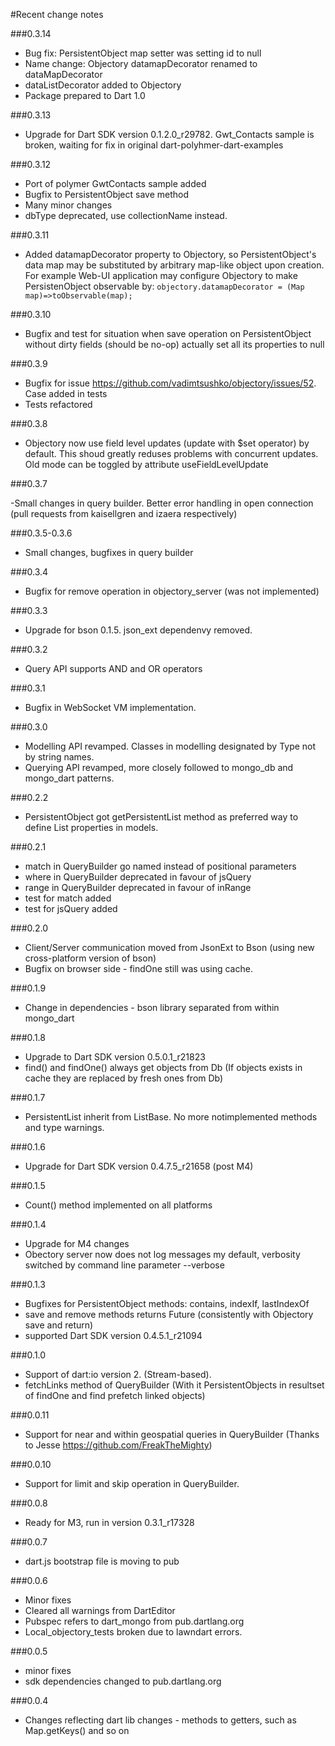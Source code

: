 #Recent change notes

###0.3.14

- Bug fix: PersistentObject map setter was setting id to null
- Name change: Objectory datamapDecorator renamed to dataMapDecorator
- dataListDecorator added to Objectory 
- Package prepared to Dart 1.0

###0.3.13

- Upgrade for Dart SDK version 0.1.2.0_r29782. Gwt_Contacts sample is broken, waiting for fix in original 
dart-polyhmer-dart-examples
 
###0.3.12

- Port of polymer GwtContacts sample added 
- Bugfix to PersistentObject save method
- Many minor changes
- dbType deprecated, use collectionName instead.

###0.3.11

- Added datamapDecorator property to Objectory, so PersistentObject's data map may be substituted by arbitrary
map-like object upon creation. For example Web-UI application may configure Objectory to make PersistenObject observable by:
`objectory.datamapDecorator = (Map map)=>toObservable(map);` 

###0.3.10

- Bugfix and test for situation when save operation on PersistentObject without dirty fields (should be no-op)
actually set all its properties to null

###0.3.9

- Bugfix for issue https://github.com/vadimtsushko/objectory/issues/52. Case added in tests
- Tests refactored

###0.3.8

- Objectory now use field level updates (update with $set operator) by default. This shoud greatly reduses problems 
with concurrent updates. Old mode can be toggled by attribute useFieldLevelUpdate

###0.3.7

-Small changes in query builder. Better error handling in open connection 
(pull requests from kaisellgren and izaera respectively) 

###0.3.5-0.3.6

- Small changes, bugfixes in query builder


###0.3.4

- Bugfix for remove operation in objectory_server (was not implemented)

###0.3.3

- Upgrade for bson 0.1.5. json_ext dependenvy removed.


###0.3.2

- Query API supports AND and OR operators


###0.3.1

- Bugfix in WebSocket VM implementation.

###0.3.0

- Modelling API revamped. Classes in modelling designated by Type not by string names.
- Querying API revamped, more closely followed to mongo_db and mongo_dart patterns.

###0.2.2

- PersistentObject got getPersistentList method as preferred way to define List properties in models.  

###0.2.1

- match in QueryBuilder go named instead of positional parameters 
- where in QueryBuilder deprecated in favour of jsQuery
- range in QueryBuilder deprecated in favour of inRange
- test for match added
- test for jsQuery added

###0.2.0

- Client/Server communication moved from JsonExt to Bson (using new cross-platform version of bson)
- Bugfix on browser side - findOne still was using cache.

###0.1.9

- Change in dependencies - bson library separated from within mongo_dart 

###0.1.8

- Upgrade to Dart SDK version 0.5.0.1_r21823
- find() and findOne() always get objects from Db (If objects exists in cache they are replaced by fresh ones from Db) 

###0.1.7

- PersistentList inherit from ListBase. No more notimplemented methods and type warnings. 

###0.1.6

- Upgrade for Dart SDK version 0.4.7.5_r21658 (post M4)

###0.1.5

- Count() method implemented on all platforms

###0.1.4

- Upgrade for M4 changes
- Obectory server now does not log messages my default, verbosity switched by command line parameter --verbose

###0.1.3

- Bugfixes for PersistentObject methods: contains, indexIf, lastIndexOf
- save and remove methods returns Future (consistently with Objectory save and return)
- supported Dart SDK version 0.4.5.1_r21094

###0.1.0

- Support of dart:io version 2. (Stream-based).
- fetchLinks method of QueryBuilder (With it PersistentObjects in resultset of findOne and find prefetch linked objects)

###0.0.11

- Support for near and within geospatial queries in QueryBuilder (Thanks to Jesse https://github.com/FreakTheMighty)

###0.0.10

- Support for limit and skip operation in QueryBuilder.

###0.0.8

- Ready for M3, run in version 0.3.1_r17328

###0.0.7

- dart.js bootstrap file is moving to pub

###0.0.6

- Minor fixes
- Cleared all warnings from DartEditor
- Pubspec refers to dart_mongo from pub.dartlang.org
- Local_objectory_tests broken due to lawndart errors.

###0.0.5

- minor fixes
- sdk dependencies changed to pub.dartlang.org

###0.0.4

- Changes reflecting dart lib changes - methods to getters, such as Map.getKeys() and so on
